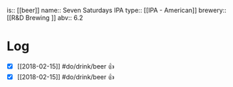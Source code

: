 is:: [[beer]]
name:: Seven Saturdays IPA
type:: [[IPA - American]]
brewery:: [[R&D Brewing ]]
abv:: 6.2

# Log
- [x] [[2018-02-15]] #do/drink/beer 👍
- [x] [[2018-02-15]] #do/drink/beer 👍
